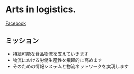 # Arts in logistics.

[Facebook](https://www.facebook.com/artsinlogistics/)

## ミッション

- 持続可能な食品物流を支えていきます
- 物流における労働生産性を飛躍的に高めます
- そのための情報システムと物流ネットワークを実現します
